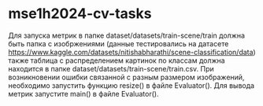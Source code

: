 # mse1h2024-cv-tasks
Для запуска метрик в папке dataset/datasets/train-scene/train должна быть папка с изобржениями (данные тестировались на датасете https://www.kaggle.com/datasets/nitishabharathi/scene-classification/data) также  таблица с распределением картинок по классам должна находится в папке dataset/datasets/train-scene/train.csv. При возникновении ошибки связанной с разным размером изображений, необходимо запустить функцию resize() в файле Evaluator(). Для вывода метрик запустите main() в файле Evaluator().
